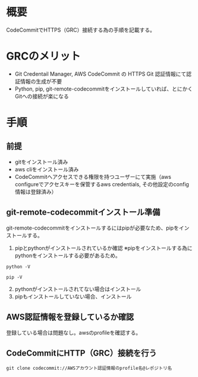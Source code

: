 # 概要
CodeCommitでHTTPS（GRC）接続する為の手順を記載する。

# GRCのメリット
- Git Credentail Manager, AWS CodeCommit の HTTPS Git 認証情報にて認証情報の生成が不要
- Python, pip, git-remote-codecommitをインストールしていれば、とにかくGitへの接続が楽になる

# 手順
## 前提
- gitをインストール済み
- aws cliをインストール済み
- CodeCommitへアクセスできる権限を持つユーザーにて実施（aws configureでアクセスキーを保管するaws credentials, その他設定のconfig情報は登録済み）

## git-remote-codecommitインストール準備
git-remote-codecommitをインストールするにはpipが必要なため、pipをインストールする。

1. pipとpythonがインストールされているか確認
※pipをインストールする為にpythonをインストールする必要があるため。

```
python -V
```
```
pip -V
```

2.  pythonがインストールされてない場合はインストール
3.  pipもインストールしていない場合、インストール

## AWS認証情報を登録しているか確認
登録している場合は問題なし。awsのprofileを確認する。

## CodeCommitにHTTP（GRC）接続を行う

```
git clone codecommit://AWSアカウント認証情報のprofile名@レポジトリ名
```

